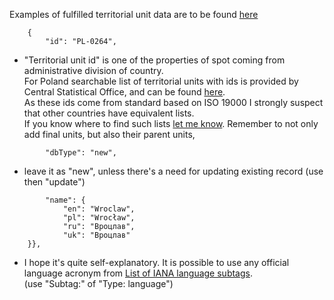 Examples of fulfilled territorial unit data are to be found [here](https://github.com/AdamGiergun/IfR-data/blob/main/data/territorialUnits.json) 
```
    {
        "id": "PL-0264",
```
- "Territorial unit id" is one of the properties of spot coming from administrative division of country.<br>
  For Poland searchable list of territorial units with ids is provided by Central Statistical Office, and can be found [here](https://eteryt.stat.gov.pl/eTeryt/rejestr_teryt/udostepnianie_danych/baza_teryt/uzytkownicy_indywidualni/wyszukiwanie/wyszukiwanie.aspx?contrast=default).<br>
  As these ids come from standard based on ISO 19000 I strongly suspect that other countries have equivalent lists.<br>
  If you know where to find such lists [let me know](https://github.com/AdamGiergun/IfR-data/issues/2).
  Remember to not only add final units, but also their parent units,
```
        "dbType": "new",
```
  - leave it as "new", unless there's a need for updating existing record (use then "update")
``` 
        "name": {
            "en": "Wroclaw",
            "pl": "Wrocław",
            "ru": "Вроцлав",
            "uk": "Вроцлав"
    }},
```
   - I hope it's quite self-explanatory. It is possible to use any official language acronym from [List of IANA language subtags](https://www.iana.org/assignments/language-subtag-registry/language-subtag-registry).<br>
     (use "Subtag:" of "Type: language")